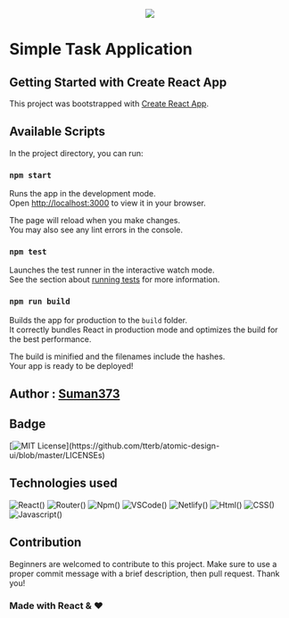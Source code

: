 <p align="center"><img src="https://user-images.githubusercontent.com/95040233/177475792-3cd98684-a5a3-4c38-97f9-62e1de70093c.png"></p>

# Simple Task Application

## Getting Started with Create React App

This project was bootstrapped with [Create React App](https://github.com/facebook/create-react-app).

## Available Scripts

In the project directory, you can run:

### `npm start`

Runs the app in the development mode.\
Open [http://localhost:3000](http://localhost:3000) to view it in your browser.

The page will reload when you make changes.\
You may also see any lint errors in the console.

### `npm test`

Launches the test runner in the interactive watch mode.\
See the section about [running tests](https://facebook.github.io/create-react-app/docs/running-tests) for more information.

### `npm run build`

Builds the app for production to the `build` folder.\
It correctly bundles React in production mode and optimizes the build for the best performance.

The build is minified and the filenames include the hashes.\
Your app is ready to be deployed!

## Author : [Suman373](https://github.com/Suman373)

## Badge

[![MIT License](https://img.shields.io/apm/l/atomic-design-ui.svg?)](https://github.com/tterb/atomic-design-ui/blob/master/LICENSEs)

## Technologies used

![React()](https://img.shields.io/badge/React-20232A?style=for-the-badge&logo=react&logoColor=61DAFB) ![Router()](https://img.shields.io/badge/React_Router-CA4245?style=for-the-badge&logo=react-router&logoColor=white) ![Npm()](https://img.shields.io/badge/npm-CB3837?style=for-the-badge&logo=npm&logoColor=white) ![VSCode()](https://img.shields.io/badge/Visual_Studio_Code-0078D4?style=for-the-badge&logo=visual%20studio%20code&logoColor=white)
![Netlify()](https://img.shields.io/badge/Netlify-00C7B7?style=for-the-badge&logo=netlify&logoColor=white) ![Html()](https://img.shields.io/badge/HTML5-E34F26?style=for-the-badge&logo=html5&logoColor=white) ![CSS()](https://img.shields.io/badge/CSS3-1572B6?style=for-the-badge&logo=css3&logoColor=white) ![Javascript()](https://img.shields.io/badge/JavaScript-323330?style=for-the-badge&logo=javascript&logoColor=F7DF1E)


## Contribution

Beginners are welcomed to contribute to this project. Make sure to use a proper commit message with a brief description, then pull request. Thank you!
 
 ### Made with React & &#10084;

